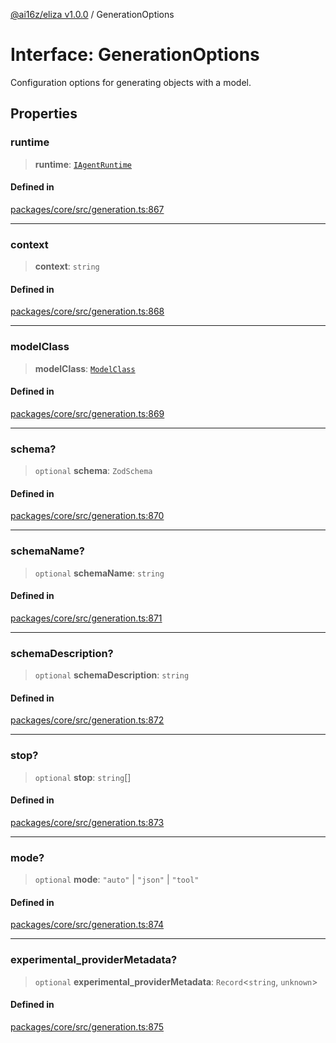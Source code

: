 [@ai16z/eliza v1.0.0](../index.md) / GenerationOptions

# Interface: GenerationOptions

Configuration options for generating objects with a model.

## Properties

### runtime

> **runtime**: [`IAgentRuntime`](IAgentRuntime.md)

#### Defined in

[packages/core/src/generation.ts:867](https://github.com/ai16z/eliza/blob/main/packages/core/src/generation.ts#L867)

***

### context

> **context**: `string`

#### Defined in

[packages/core/src/generation.ts:868](https://github.com/ai16z/eliza/blob/main/packages/core/src/generation.ts#L868)

***

### modelClass

> **modelClass**: [`ModelClass`](../enumerations/ModelClass.md)

#### Defined in

[packages/core/src/generation.ts:869](https://github.com/ai16z/eliza/blob/main/packages/core/src/generation.ts#L869)

***

### schema?

> `optional` **schema**: `ZodSchema`

#### Defined in

[packages/core/src/generation.ts:870](https://github.com/ai16z/eliza/blob/main/packages/core/src/generation.ts#L870)

***

### schemaName?

> `optional` **schemaName**: `string`

#### Defined in

[packages/core/src/generation.ts:871](https://github.com/ai16z/eliza/blob/main/packages/core/src/generation.ts#L871)

***

### schemaDescription?

> `optional` **schemaDescription**: `string`

#### Defined in

[packages/core/src/generation.ts:872](https://github.com/ai16z/eliza/blob/main/packages/core/src/generation.ts#L872)

***

### stop?

> `optional` **stop**: `string`[]

#### Defined in

[packages/core/src/generation.ts:873](https://github.com/ai16z/eliza/blob/main/packages/core/src/generation.ts#L873)

***

### mode?

> `optional` **mode**: `"auto"` \| `"json"` \| `"tool"`

#### Defined in

[packages/core/src/generation.ts:874](https://github.com/ai16z/eliza/blob/main/packages/core/src/generation.ts#L874)

***

### experimental\_providerMetadata?

> `optional` **experimental\_providerMetadata**: `Record`\<`string`, `unknown`\>

#### Defined in

[packages/core/src/generation.ts:875](https://github.com/ai16z/eliza/blob/main/packages/core/src/generation.ts#L875)
